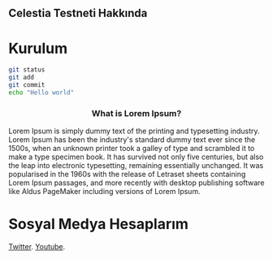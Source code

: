 ## Celestia Testneti Hakkında

# Kurulum

```sh
git status
git add
git commit
echo "Hello world"
```

<p>
<h3 style="text-align: center;">What is Lorem Ipsum?</h3>
Lorem Ipsum is simply dummy text of the printing and typesetting industry. Lorem Ipsum has been the industry's standard dummy text ever since the 1500s, when an unknown printer took a galley of type and scrambled it to make a type specimen book. It has survived not only five centuries, but also the leap into electronic typesetting, remaining essentially unchanged. It was popularised in the 1960s with the release of Letraset sheets containing Lorem Ipsum passages, and more recently with desktop publishing software like Aldus PageMaker including versions of Lorem Ipsum.
</p>

# Sosyal Medya Hesaplarım
[Twitter](https://twitter.com/Muuustafasari/).
[Youtube](https://www.youtube.com/c/academydao).
